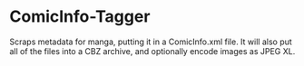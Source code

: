 # ComicInfo-Tagger
Scraps metadata for manga, putting it in a ComicInfo.xml file.
It will also put all of the files into a CBZ archive, and optionally encode images as JPEG XL.
